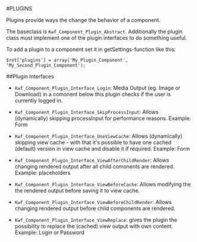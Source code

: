 #PLUGINS

Plugins provide ways the change the behavior of a component.

The baseclass is `Kwf_Component_Plugin_Abstract`. Additionally the plugin class must implement one of the plugin interfaces
 to do something useful.

To add a plugin to a component set it in getSettings-function like this:

    $ret['plugins'] = array('My_Plugin_Component', 'My_Second_Plugin_Component');
    
##Plugin Interfaces

* `Kwf_Component_Plugin_Interface_Login`: Media Output (eg. Image or Download) in a comonent below this plugin checks if the user is currently logged in.

* `Kwf_Component_Plugin_Interface_SkipProcessInput`: Allows (dynamically) skipping processInput for performance reasons. Example: Form

* `Kwf_Component_Plugin_Interface_UseViewCache`: Allows (dynamically) skipping view cache - with that it's possible to have one cached (default) version in view cache and disable it if required. Example: Form

* `Kwf_Component_Plugin_Interface_ViewAfterChildRender`: Allows changing rendered output after all child comonents are rendered. Example: placeholders

* `Kwf_Component_Plugin_Interface_ViewBeforeCache`: Allows modifying the the rendered output before saving it to view cache.

* `Kwf_Component_Plugin_Interface_ViewBeforeChildRender`: Allows changing rendered output before child components are rendered.

* `Kwf_Component_Plugin_Interface_ViewReplace`: gives the plugin the possibility to replace the (cached) view output with own content. Example: Login or Password